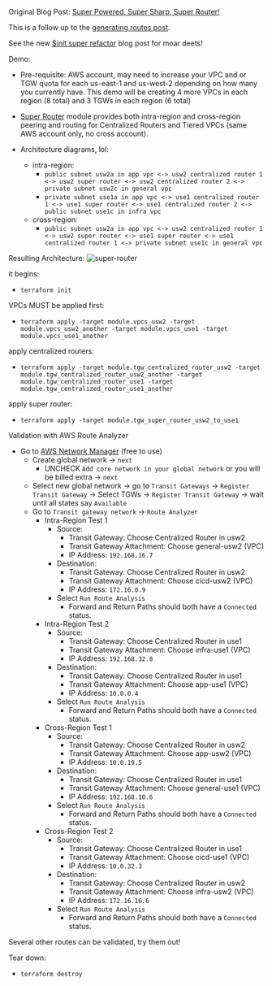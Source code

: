 Original Blog Post: [Super Powered, Super Sharp, Super Router!](https://jq1.io/posts/super_router/)

This is a follow up to the [generating routes post](https://jq1.io/posts/generating_routes/).

See the new [$init super refactor](https://jq1.io/posts/init_super_refactor/) blog post for moar deets!

Demo:
- Pre-requisite: AWS account, may need to increase your VPC and or TGW quota for
  each us-east-1 and us-west-2 depending on how many you currently have.
This demo will be creating 4 more VPCs in each region (8 total) and 3 TGWs in each region (6 total)
- [Super Router](https://github.com/JudeQuintana/terraform-modules/tree/master/networking/tgw_super_router_for_tgw_centralized_router) module provides both intra-region and cross-region peering and routing for Centralized Routers and Tiered VPCs (same AWS account only, no cross account).

- Architecture diagrams, lol:
  - intra-region:
    - `public subnet usw2a in app vpc <-> usw2 centralized router 1 <-> usw2 super router <-> usw2 centralized router 2 <-> private subnet usw2c in general vpc`
    - `private subnet use1a in app vpc <-> use1 centralized router 1 <-> use1 super router <-> use1 centralized router 2 <-> public subnet use1c in infra vpc`
  - cross-region:
    - `public subnet usw2a in app vpc <-> usw2 centralized router 1 <-> usw2 super router <-> use1 super router <-> use1 centralized router 1 <-> private subnet use1c in general vpc`

Resulting Architecture:
![super-router](https://jq1.io/img/super-router.png)

it begins:
 - `terraform init`

VPCs MUST be applied first:
 - `terraform apply -target module.vpcs_usw2 -target module.vpcs_usw2_another -target module.vpcs_use1 -target module.vpcs_use1_another`

apply centralized routers:
 - `terraform apply -target module.tgw_centralized_router_usw2 -target module.tgw_centralized_router_usw2_another -target module.tgw_centralized_router_use1 -target module.tgw_centralized_router_use1_another`

apply super router:
 - `terraform apply -target module.tgw_super_router_usw2_to_use1`


Validation with AWS Route Analyzer
- Go to [AWS Network Manager](https://us-west-2.console.aws.amazon.com/networkmanager/home#/networks) (free to use)
  - Create global network -> `next`
    - UNCHECK `Add core network in your global network` or you will be billed extra -> `next`
  - Select new global network -> go to `Transit Gateways` -> `Register
    Transit Gateway` -> Select TGWs -> `Register Transit Gateway` -> wait until all states say `Available`
  - Go to `Transit gateway network` -> `Route Analyzer`
    - Intra-Region Test 1
      - Source:
        - Transit Gateway: Choose Centralized Router in usw2
        - Transit Gateway Attachment: Choose general-usw2 (VPC)
        - IP Address: `192.168.16.7`
      - Destination:
        - Transit Gateway: Choose Centralized Router in usw2
        - Transit Gateway Attachment: Choose cicd-usw2 (VPC)
        - IP Address: `172.16.0.9`
      - Select `Run Route Analysis`
        - Forward and Return Paths should both have a `Connected` status.
    - Intra-Region Test 2
      - Source:
        - Transit Gateway: Choose Centralized Router in use1
        - Transit Gateway Attachment: Choose infra-use1 (VPC)
        - IP Address: `192.168.32.8`
      - Destination:
        - Transit Gateway: Choose Centralized Router in use1
        - Transit Gateway Attachment: Choose app-use1 (VPC)
        - IP Address: `10.0.0.4`
      - Select `Run Route Analysis`
        - Forward and Return Paths should both have a `Connected` status.
    - Cross-Region Test 1
      - Source:
        - Transit Gateway: Choose Centralized Router in usw2
        - Transit Gateway Attachment: Choose app-usw2 (VPC)
        - IP Address: `10.0.19.5`
      - Destination:
        - Transit Gateway: Choose Centralized Router in use1
        - Transit Gateway Attachment: Choose general-use1 (VPC)
        - IP Address: `192.168.10.6`
      - Select `Run Route Analysis`
        - Forward and Return Paths should both have a `Connected` status.
    - Cross-Region Test 2
      - Source:
        - Transit Gateway: Choose Centralized Router in use1
        - Transit Gateway Attachment: Choose cicd-use1 (VPC)
        - IP Address: `10.0.32.3`
      - Destination:
        - Transit Gateway: Choose Centralized Router in usw2
        - Transit Gateway Attachment: Choose infra-usw2 (VPC)
        - IP Address: `172.16.16.6`
      - Select `Run Route Analysis`
        - Forward and Return Paths should both have a `Connected` status.

Several other routes can be validated, try them out!

Tear down:
 - `terraform destroy`

